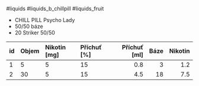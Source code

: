 
#liquids #liquids_b_chillpill #liquids_fruit 

- CHILL PILL Psycho Lady
- 50/50 báze
- 20 Striker 50/50

| id | Objem | Nikotin [mg] |Příchuť [%] | Příchuť [ml] | Báze | Nikotin |
| :-- | :-- | :-- | :-- | --: | --: | --: |
| 1 | 5 | 5 | 15 | 0.8 | 3 | 1.2 |
| 2 | 30 | 5 | 15 | 4.5 | 18 | 7.5 |